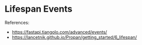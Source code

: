 # Lifespan Events

References:

* https://fastapi.tiangolo.com/advanced/events/
* https://lancetnik.github.io/Propan/getting_started/6_lifespan/
